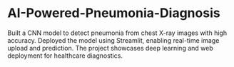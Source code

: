 # AI-Powered-Pneumonia-Diagnosis
Built a CNN model to detect pneumonia from chest X-ray images with high accuracy. Deployed the model using Streamlit, enabling real-time image upload and prediction. The project showcases deep learning and web deployment for healthcare diagnostics.

